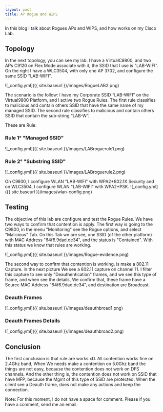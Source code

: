 ```yaml
---
layout: post
title: AP Rogue and WIPS
---
```


In this blog I talk about Rogues APs and WIPS, and how works on my Cisco Lab.

## Topology

In the next topology, you can see my lab. I have a VirtualC9800, and two APs C9120 on Flex Mode associate with it, the SSID that I use is "LAB-WIFI". On the right I have a WLC3504, with only one AP 3702, and configure the same SSID "LAB-WIFI".

![_config.yml]({{ site.baseurl }}/images/RogueLAB2.png)

The scenario is the follow:
I have my Corporate SSID “LAB-WIFI” on the Virtual9800 Platform, and I active two Rogue Rules. The first rule classifies to malicious and contain others SSID that have the same name of my managed SSID. The second rule classifies to malicious and contain others SSID that contain the sub-string “LAB-W”.

These are Rule:

### Rule 1° "Managed SSID"
![_config.yml]({{ site.baseurl }}/images/LABroguerule1.png)

### Rule 2° "Substring SSID"
![_config.yml]({{ site.baseurl }}/images/LABroguerule2.png)


On C9800, I configure WLAN "LAB-WIFI"  with WPA2+802.1X Security and on WLC3504, I configure WLAN "LAB-WIFI" with WPA2+PSK.
![_config.yml]({{ site.baseurl }}/images/wlan-config.png)

## Testing
The objective of this lab are configure and test the Rogue Rules. We have two ways to confirm that contention is apply.
The first way is going to the C9800, in the menu "Monitoring" see the Rogue options, and select "Malicious" Tab. On this Tab we are see, one SSID (of the other platform) with MAC Address "64f6.9dad.de34", and the status is "Contained". With this status we know that rules are working.

![_config.yml]({{ site.baseurl }}/images/Rogue-evidence.png)


The second way to confirm that contention is working, is make a 802.11 Capture. In the next picture We see a 802.11 capture on channel 11. I filter this capture to see only "Deauthentication" frames, and we see this type of frame, and when see the details, We confirm that, these frame have a Source MAC Address "64f6.9dad.de34", and destination are Broadcast.

### Deauth Frames
![_config.yml]({{ site.baseurl }}/images/deauthbroad1.png)

### Deauth Frames Details
![_config.yml]({{ site.baseurl }}/images/deauthbroad2.png)


## Conclusion
The first conclusion is that rule are works xD. All contention works fine on 2.4Ghz band, When We needs make a contention on 5.0Ghz band the things are not easy, because the contention does not work on DFS channels. And the other thing is, the contention does not work on SSID that have MFP, because the Mgmt of this type of SSID are protected. When the client see a Deauth frame, does not make any actions and keep the connection.

Note: For this moment, I do not have a space for comment. Please if you have a comment, send me an email.


